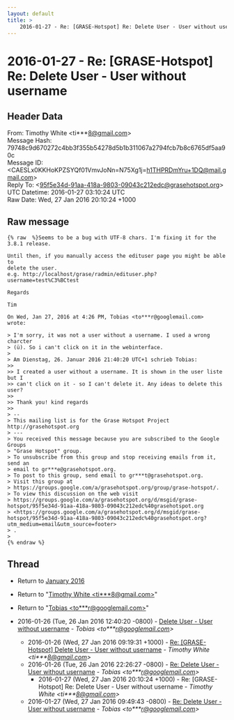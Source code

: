 ```yaml
---
layout: default
title: >
    2016-01-27 - Re: [GRASE-Hotspot] Re: Delete User - User without username
---
```


# 2016-01-27 - Re: [GRASE-Hotspot] Re: Delete User - User without username

## Header Data

From: Timothy White \<ti***8@gmail.com\><br>
Message Hash: 79748c9d670272c4bb3f355b54278d5b1b311067a2794fcb7b8c6765df5aa90c<br>
Message ID: \<CAESLx0KKHoKPZSYQf01VmvJoNn=N75Xg1j=h1THPRDmYru+1DQ@mail.gmail.com\><br>
Reply To: \<95f5e34d-91aa-418a-9803-09043c212edc@grasehotspot.org\><br>
UTC Datetime: 2016-01-27 03:10:24 UTC<br>
Raw Date: Wed, 27 Jan 2016 20:10:24 +1000<br>

## Raw message

```
{% raw  %}Seems to be a bug with UTF-8 chars. I'm fixing it for the 3.8.1 release.

Until then, if you manually access the edituser page you might be able to
delete the user.
e.g. http://localhost/grase/radmin/edituser.php?username=test%C3%BCtest

Regards

Tim

On Wed, Jan 27, 2016 at 4:26 PM, Tobias <to***r@googlemail.com>
wrote:

> I'm sorry, it was not a user without a username. I used a wrong charcter
> (ü). So i can't click on it in the webinterface.
>
> Am Dienstag, 26. Januar 2016 21:40:20 UTC+1 schrieb Tobias:
>>
>> I created a user without a username. It is shown in the user liste but I
>> can't click on it - so I can't delete it. Any ideas to delete this user?
>>
>> Thank you! kind regards
>>
> --
> This mailing list is for the Grase Hotspot Project http://grasehotspot.org
> ---
> You received this message because you are subscribed to the Google Groups
> "Grase Hotspot" group.
> To unsubscribe from this group and stop receiving emails from it, send an
> email to gr***e@grasehotspot.org.
> To post to this group, send email to gr***t@grasehotspot.org.
> Visit this group at
> https://groups.google.com/a/grasehotspot.org/group/grase-hotspot/.
> To view this discussion on the web visit
> https://groups.google.com/a/grasehotspot.org/d/msgid/grase-hotspot/95f5e34d-91aa-418a-9803-09043c212edc%40grasehotspot.org
> <https://groups.google.com/a/grasehotspot.org/d/msgid/grase-hotspot/95f5e34d-91aa-418a-9803-09043c212edc%40grasehotspot.org?utm_medium=email&utm_source=footer>
> .
>
{% endraw %}
```

## Thread

+ Return to [January 2016](/archive/2016/01)

+ Return to "[Timothy White <ti***8<span>@</span>gmail.com>](/authors/ti___8_at_gmail_com)"
+ Return to "[Tobias <to***r<span>@</span>googlemail.com>](/authors/to___r_at_googlemail_com)"

+ 2016-01-26 (Tue, 26 Jan 2016 12:40:20 -0800) - [Delete User - User without username](/archive/2016/01/af7368f49d6a5148a2d23aee06f71ca32396612e2f469bd2d51931fd58c18023) - _Tobias \<to***r@googlemail.com\>_
  + 2016-01-26 (Wed, 27 Jan 2016 09:19:31 +1000) - [Re: [GRASE-Hotspot] Delete User - User without username](/archive/2016/01/11301a1aafb70197062877a31c744742b6e0591bd20288b71ae610c4716a0124) - _Timothy White \<ti***8@gmail.com\>_
  + 2016-01-26 (Tue, 26 Jan 2016 22:26:27 -0800) - [Re: Delete User - User without username](/archive/2016/01/352e7ccf75feba6f6ad28cc46be4ab838facbe427945e7b894281bcdcada02af) - _Tobias \<to***r@googlemail.com\>_
    + 2016-01-27 (Wed, 27 Jan 2016 20:10:24 +1000) - Re: [GRASE-Hotspot] Re: Delete User - User without username - _Timothy White \<ti***8@gmail.com\>_
  + 2016-01-27 (Wed, 27 Jan 2016 09:49:43 -0800) - [Re: Delete User - User without username](/archive/2016/01/b123fe644feeed2cb831c496f51e42f9b3ac10d3123914cc4eb7beb30ced0b14) - _Tobias \<to***r@googlemail.com\>_

